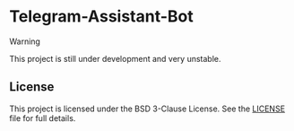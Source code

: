 # Telegram-Assistant-Bot

> [!WARNING]
> This project is still under development and very unstable.


## License
This project is licensed under the BSD 3-Clause License.
See the [LICENSE](./LICENSE) file for full details.
